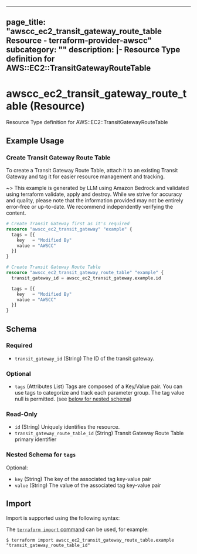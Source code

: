 
---
page_title: "awscc_ec2_transit_gateway_route_table Resource - terraform-provider-awscc"
subcategory: ""
description: |-
  Resource Type definition for AWS::EC2::TransitGatewayRouteTable
---

# awscc_ec2_transit_gateway_route_table (Resource)

Resource Type definition for AWS::EC2::TransitGatewayRouteTable

## Example Usage

### Create Transit Gateway Route Table

To create a Transit Gateway Route Table, attach it to an existing Transit Gateway and tag it for easier resource management and tracking.

~> This example is generated by LLM using Amazon Bedrock and validated using terraform validate, apply and destroy. While we strive for accuracy and quality, please note that the information provided may not be entirely error-free or up-to-date. We recommend independently verifying the content.

```terraform
# Create Transit Gateway first as it's required
resource "awscc_ec2_transit_gateway" "example" {
  tags = [{
    key   = "Modified By"
    value = "AWSCC"
  }]
}

# Create Transit Gateway Route Table
resource "awscc_ec2_transit_gateway_route_table" "example" {
  transit_gateway_id = awscc_ec2_transit_gateway.example.id

  tags = [{
    key   = "Modified By"
    value = "AWSCC"
  }]
}
```

<!-- schema generated by tfplugindocs -->
## Schema

### Required

- `transit_gateway_id` (String) The ID of the transit gateway.

### Optional

- `tags` (Attributes List) Tags are composed of a Key/Value pair. You can use tags to categorize and track each parameter group. The tag value null is permitted. (see [below for nested schema](#nestedatt--tags))

### Read-Only

- `id` (String) Uniquely identifies the resource.
- `transit_gateway_route_table_id` (String) Transit Gateway Route Table primary identifier

<a id="nestedatt--tags"></a>
### Nested Schema for `tags`

Optional:

- `key` (String) The key of the associated tag key-value pair
- `value` (String) The value of the associated tag key-value pair

## Import

Import is supported using the following syntax:

The [`terraform import` command](https://developer.hashicorp.com/terraform/cli/commands/import) can be used, for example:

```shell
$ terraform import awscc_ec2_transit_gateway_route_table.example "transit_gateway_route_table_id"
```
